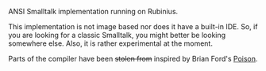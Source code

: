ANSI Smalltalk implementation running on Rubinius.

This implementation is not image based nor does it have a built-in IDE. So, if
you are looking for a classic Smalltalk, you might better be looking somewhere
else. Also, it is rather experimental at the moment.

Parts of the compiler have been <s>stolen from</s> inspired by Brian Ford's
[Poison](https://github.com/brixen/poison).